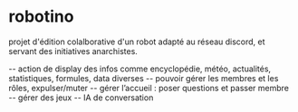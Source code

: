 # robotino

projet d'édition colalborative d'un robot adapté au réseau discord, et servant des initiatives anarchistes.

-- action de display des infos comme encyclopédie, météo, actualités, statistiques, formules, data diverses
-- pouvoir gérer les membres et les rôles,  expulser/muter
-- gérer l’accueil : poser questions et passer membre
-- gérer des jeux
-- IA de conversation
